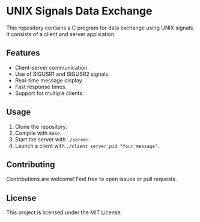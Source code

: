 # UNIX Signals Data Exchange

This repository contains a C program for data exchange using UNIX signals. It consists of a client and server application.

## Features
- Client-server communication.
- Use of SIGUSR1 and SIGUSR2 signals.
- Real-time message display.
- Fast response times.
- Support for multiple clients.

## Usage
1. Clone the repository.
2. Compile with `make`.
3. Start the server with `./server`.
4. Launch a client with `./client server_pid "Your message"`.

## Contributing
Contributions are welcome! Feel free to open issues or pull requests.

## License
This project is licensed under the MIT License.
